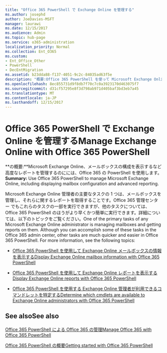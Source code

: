 ```yaml
---
title: "Office 365 PowerShell で Exchange Online を管理する"
ms.author: josephd
author: JoeDavies-MSFT
manager: laurawi
ms.date: 12/15/2017
ms.audience: Admin
ms.topic: hub-page
ms.service: o365-administration
localization_priority: Normal
ms.collection: Ent_O365
ms.custom:
- Ent_Office_Other
- PowerShell
- DecEntMigration
ms.assetid: b23dda88-f137-4051-9c2c-84035ad63f5e
description: "概要:Office 365 PowerShell を使って Microsoft Exchange Online を管理します。これには、メールボックスの構成の表示や詳細なレポートの作成が含まれます。"
ms.openlocfilehash: 8ec855731d9f8db7f70c7c0a3923170d463075f7
ms.sourcegitcommit: d31cf57295e8f3d798ab971d405baf3bd3eb7a45
ms.translationtype: MT
ms.contentlocale: ja-JP
ms.lasthandoff: 12/15/2017
---
```

# <a name="manage-exchange-online-with-office-365-powershell"></a><span data-ttu-id="f3f7f-103">Office 365 PowerShell で Exchange Online を管理する</span><span class="sxs-lookup"><span data-stu-id="f3f7f-103">Manage Exchange Online with Office 365 PowerShell</span></span>

 <span data-ttu-id="f3f7f-104">**の概要:**Microsoft Exchange Online、メールボックスの構成を表示するなど高度なレポートを管理するのにには、Office 365 の PowerShell を使用します。</span><span class="sxs-lookup"><span data-stu-id="f3f7f-104">**Summary:** Use Office 365 PowerShell to manage Microsoft Exchange Online, including displaying mailbox configuration and advanced reporting.</span></span>
  
<span data-ttu-id="f3f7f-p101">Microsoft Exchange Online 管理者の主要なタスクの 1 つは、メールボックスを管理し、それらに関するレポートを取得することです。Office 365 管理センター でもこれらのタスクの一部を実行できますが、他のタスクについては、Office 365 PowerShell のほうがより早くかつ簡単に実行できます。詳細については、以下のトピックをご覧ください。</span><span class="sxs-lookup"><span data-stu-id="f3f7f-p101">One of the primary tasks of any Microsoft Exchange Online administrator is managing mailboxes and getting reports on them. Although you can accomplish some of these tasks in the Office 365 admin center, other tasks are much quicker and easier in Office 365 PowerShell. For more information, see the following topics:</span></span>
  
- [<span data-ttu-id="f3f7f-108">Office 365 PowerShell を使用して Exchange Online メールボックスの情報を表示する</span><span class="sxs-lookup"><span data-stu-id="f3f7f-108">Display Exchange Online mailbox information with Office 365 PowerShell</span></span>](https://technet.microsoft.com/en-us/library/mt771881%28v=exchg.160%29.aspx)
    
- [<span data-ttu-id="f3f7f-109">Office 365 PowerShell を使用して Exchange Online レポートを表示する</span><span class="sxs-lookup"><span data-stu-id="f3f7f-109">Display Exchange Online reports with Office 365 PowerShell</span></span>](https://technet.microsoft.com/en-us/library/mt771882%28v=exchg.160%29.aspx)
    
- [<span data-ttu-id="f3f7f-110">Office 365 PowerShell を使用する Exchange Online 管理者が利用できるコマンドレットを特定する</span><span class="sxs-lookup"><span data-stu-id="f3f7f-110">Determine which cmdlets are available to Exchange Online administrators with Office 365 PowerShell</span></span>](https://technet.microsoft.com/en-us/library/mt771883%28v=exchg.160%29.aspx)
    
## <a name="see-also"></a><span data-ttu-id="f3f7f-111">See also</span><span class="sxs-lookup"><span data-stu-id="f3f7f-111">See also</span></span>

#### 

[<span data-ttu-id="f3f7f-112">Office 365 PowerShell による Office 365 の管理</span><span class="sxs-lookup"><span data-stu-id="f3f7f-112">Manage Office 365 with Office 365 PowerShell</span></span>](manage-office-365-with-office-365-powershell.md)
  
[<span data-ttu-id="f3f7f-113">Office 365 PowerShell の概要</span><span class="sxs-lookup"><span data-stu-id="f3f7f-113">Getting started with Office 365 PowerShell</span></span>](getting-started-with-office-365-powershell.md)

